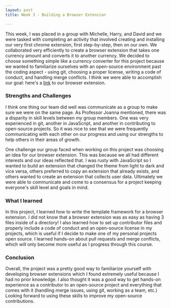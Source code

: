 ```yaml
---
layout: post
title: Week 3 - Building a Browser Extension

---
```

This week, I was placed in a group with Michelle, Harry, and David and we were tasked with completing an activity that involved creating and installing our very first chrome extension, first step-by-step, then on our own. We collaborated very efficiently to create a browser extension that takes one currency amount and converts it to another currency. We decided to choose something simple like a currency converter for this project because we wanted to familiarize ourselves with an open-source environment past the coding aspect - using git, choosing a proper license, writing a code of conduct, and handling merge conflicts. I think we were able to accomplish our goal: here's a [link](https://github.com/ossd-s25/Currency-Unit-Converter) to our browser extension. 
<!--more-->

### Strengths and Challenges
I think one thing our team did well was communicate as a group to make sure we were on the same page. As Professor Joanna mentioned, there was a disparity in skill levels between my group members. One was very experienced in git, another in JavaScript, and another in contributing to open-source projects. So it was nice to see that we were frequently communicating with each other on our progress and using our strengths to help others in their areas of growth. 

One challenge our group faced when working on this project was choosing an idea for our browser extension. This was because we all had different interests and our ideas reflected that. I was rusty with JavaScript so I wanted to build an extension that changed the theme from light to dark and vice versa, others preferred to copy an extension that already exists, and others wanted to create an extension that collects user data. Ultimately we were able to communicate and come to a consensus for a project keeping everyone's skill level and goals in mind.

### What I learned
In this project, I learned how to write the template framework for a browser extension. I did not know that a browser extension was as easy as having 3 files inside of a directory! I also learned how to set up contributor files and properly include a code of conduct and an open-source license in my projects, which is useful if I decide to make one of my personal projects open source. I learned hands-on about pull requests and merge conflicts, which will only become more useful as I progress through this course. 

### Conclusion
Overall, the project was a pretty good way to familiarize yourself with developing browser extensions which I found extremely useful because I had no prior knowledge. I also thought it was a good way to get hands-on experience as a contributor to an open-source project and everything that comes with it (handling merge issues, using git, working as a team, etc.) Looking forward to using these skills to improve my open-source contributions.